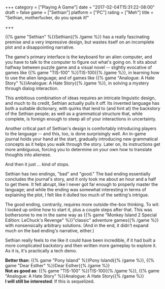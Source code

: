 +++
category = ["Playing A Game"]
date = "2017-02-04T15:31:22-08:00"
draft = false
game = ["Sethian"]
platform = ["PC"]
rating = ["Meh"]
title = "Sethian, motherfucker, do you speak it!"

+++

{{% game "Sethian" %}}Sethian{{% /game %}} has a really fascinating premise and a very impressive design, but wastes itself on an incomplete plot and a disappointing narrative.

The game's primary interface is the keyboard for an alien computer, and you have to talk to the computer to figure out what's going on.  It sits about halfway between puzzle game and a visual novel -- slightly evocative of games like {{% game "TIS-100" %}}TIS-100{{% /game %}}, in learning how to use the alien language; and of games like {{% game "Analogue: A Hate Story" %}}Analogue: A Hate Story{{% /game %}}, in solving a mystery through dialog interaction.

This ambitious combination of ideas requires an intricate linguistic design, and much to its credit, Sethian actually pulls it off.  Its invented language has both a suitable dictionary, with quirks that lend to (and hint at) the backstory of the Sethian people; as well as a grammatical structure that, while complete, is foreign enough to steep all of your interactions in uncertainty.

Another critical part of Sethian's design is comfortably introducing players to the language -- and this, too, is done surprisingly well.  An in-game journal holds your hand at the start, gradually introducing new grammatical concepts as it helps you walk through the story.  Later on, its instructions get more ambiguous, forcing you to determine on your own how to translate thoughts into alienese.

And then it just ... kind of stops.

Sethian has two endings, "bad" and "good."  The bad ending essentially concludes the journal's story, and it only took me about an hour and a half to get there.  It felt abrupt, like I never got far enough to properly master the language; and while the ending was somewhat interesting in terms of explaining the plot, I felt like it dulled too much of the setting's intrigue.

The good ending, contrarily, requires more outside-the-box thinking.  To wit: I looked up online how to start it, plus a couple steps after that.  This was bothersome to me in the same way as {{% game "Monkey Island 2 Special Edition: LeChuck's Revenge" %}}"classic" adventure games{{% /game %}} with nonsensically arbitrary solutions.  (And in the end, it didn't expand much on the bad ending's narrative, either.)

Sethian really feels to me like it could have been incredible, if it had built a more complicated backstory and then written more gameplay to explore it.  As it is, it's practically a tech demo.

<b>Better than</b>: {{% game "Pony Island" %}}Pony Island{{% /game %}}, {{% game "Dear Esther" %}}Dear Esther{{% /game %}}  
<b>Not as good as</b>: {{% game "TIS-100" %}}TIS-100{{% /game %}}, {{% game "Analogue: A Hate Story" %}}Analogue: A Hate Story{{% /game %}}  
<b>I will still be interested</b>: If this is sequelized.
